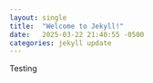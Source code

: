 ```yaml
---
layout: single
title:  "Welcome to Jekyll!"
date:   2025-03-22 21:40:55 -0500
categories: jekyll update
---
```

Testing
